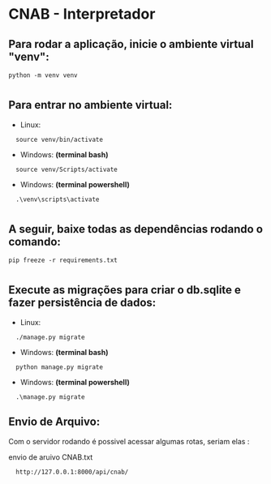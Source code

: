 # CNAB - Interpretador

## Para rodar a aplicação, inicie o ambiente virtual "venv":

```
python -m venv venv
```

#

## Para entrar no ambiente virtual:

- Linux:

```
  source venv/bin/activate
```

- Windows:
  **(terminal bash)**

```
  source venv/Scripts/activate
```

- Windows:
  **(terminal powershell)**

```
  .\venv\scripts\activate
```

#

## A seguir, baixe todas as dependências rodando o comando:

```
pip freeze -r requirements.txt
```

#

## Execute as migrações para criar o db.sqlite e fazer persistência de dados:

- Linux:

```
  ./manage.py migrate
```

- Windows:
  **(terminal bash)**

```
  python manage.py migrate
```

- Windows:
  **(terminal powershell)**

```
  .\manage.py migrate
```

## Envio de Arquivo:

Com o servidor rodando é possivel acessar algumas rotas, seriam elas :

envio de aruivo CNAB.txt

```bash
  http://127.0.0.1:8000/api/cnab/

```

